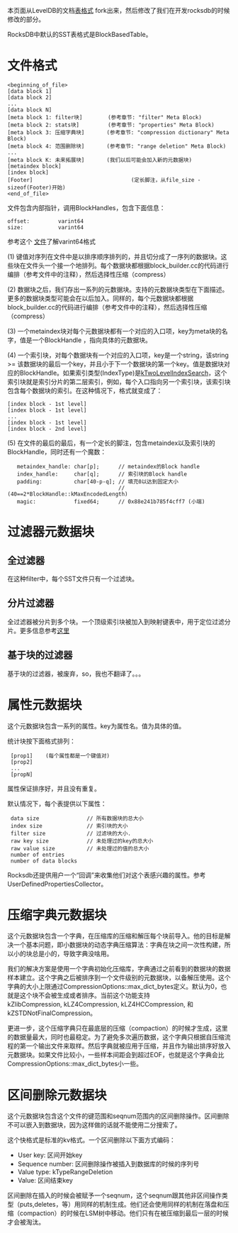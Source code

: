 本页面从LevelDB的文档[表格式](https://github.com/google/leveldb/blob/master/doc/table_format.md) fork出来，然后修改了我们在开发rocksdb的时候修改的部分。

RocksDB中默认的SST表格式是BlockBasedTable。

# 文件格式

```
<beginning_of_file>
[data block 1]
[data block 2]
...
[data block N]
[meta block 1: filter块]        (参考章节: "filter" Meta Block)
[meta block 2: stats块]         (参考章节: "properties" Meta Block)
[meta block 3: 压缩字典块]       (参考章节: "compression dictionary" Meta Block)
[meta block 4: 范围删除块]       (参考章节: "range deletion" Meta Block)
...
[meta block K: 未来拓展块]       (我们以后可能会加入新的元数据块)
[metaindex block]
[index block]
[Footer]                               (定长脚注，从file_size - sizeof(Footer)开始)
<end_of_file>
```

文件包含内部指针，调用BlockHandles，包含下面信息：

```
offset:         varint64
size:           varint64
```

参考这个 [文件](https://developers.google.com/protocol-buffers/docs/encoding#varints)了解varint64格式

(1) 键值对序列在文件中是以排序顺序排列的，并且切分成了一序列的数据块。这些块在文件头一个接一个地排列。每个数据块都根据block_builder.cc的代码进行编排（参考文件中的注释），然后选择性压缩（compress）

(2) 数据块之后，我们存出一系列的元数据块。支持的元数据块类型在下面描述。更多的数据块类型可能会在以后加入。同样的，每个元数据块都根据block_builder.cc的代码进行编排（参考文件中的注释），然后选择性压缩（compress）

(3) 一个metaindex块对每个元数据块都有一个对应的入口项，key为meta块的名字，值是一个BlockHandle
，指向具体的元数据块。

(4) 一个索引块，对每个数据块有一个对应的入口项，key是一个string，该string >= 该数据块的最后一个key，并且小于下一个数据块的第一个key。值是数据块对应的BlockHandle。如果索引类型(IndexType)是[kTwoLevelIndexSearch](https://wanghenshui.github.io/rocksdb-doc-cn/doc/Partitioned-Index-Filters.html)，这个索引块就是索引分片的第二层索引，例如，每个入口指向另一个索引块，该索引块包含每个数据块的索引。在这种情况下，格式就变成了：

```
[index block - 1st level]
[index block - 1st level]
...
[index block - 1st level]
[index block - 2nd level]
```

(5) 在文件的最后的最后，有一个定长的脚注，包含metaindex以及索引块的BlockHandle，同时还有一个魔数：

```
   metaindex_handle: char[p];      // metaindex的Block handle
   index_handle:     char[q];      // 索引块的Block handle
   padding:          char[40-p-q]; // 填充0以达到固定大小
                                   // (40==2*BlockHandle::kMaxEncodedLength)
   magic:            fixed64;      // 0x88e241b785f4cff7 (小端)
```

# 过滤器元数据块

## 全过滤器

在这种filter中，每个SST文件只有一个过滤块。

## 分片过滤器

全过滤器被分片到多个块。一个顶级索引块被加入到映射键表中，用于定位过滤分片。更多信息参考[这里]()

## 基于块的过滤器

基于块的过滤器，被废弃，so，我也不翻译了。。。

# 属性元数据块

这个元数据块包含一系列的属性。key为属性名。值为具体的值。

统计块按下面格式排列：

```
 [prop1]    (每个属性都是一个键值对)
 [prop2]
 ...
 [propN]
```

属性保证排序好，并且没有重复。

默认情况下，每个表提供以下属性：

```
 data size               // 所有数据块的总大小 
 index size              // 索引块的大小
 filter size             // 过滤块的大小.
 raw key size            // 未处理过的key的总大小
 raw value size          // 未处理过的值的总大小
 number of entries
 number of data blocks
```

Rocksdb还提供用户一个“回调”来收集他们对这个表感兴趣的属性。参考UserDefinedPropertiesCollector。

# 压缩字典元数据块

这个元数据块包含一个字典，在压缩库的压缩和解压每个块前导入。他的目标是解决一个基本问题，即小数据块的动态字典压缩算法：字典在块之间一次性构建，所以小的块总是小的，导致字典没啥用。

我们的解决方案是使用一个字典初始化压缩库，字典通过之前看到的数据块的数据样本建立。这个字典之后被排序到一个文件级别的元数据块，以备解压使用。这个字典的大小上限通过CompressionOptions::max_dict_bytes定义。默认为0，也就是这个块不会被生成或者排序。当前这个功能支持kZlibCompression, kLZ4Compression, kLZ4HCCompression, 和kZSTDNotFinalCompression。

更进一步，这个压缩字典只在最底层的压缩（compaction）的时候才生成，这里的数据量最大，同时也最稳定。为了避免多次遍历数据，这个字典只根据自压缩流程的第一个输出文件来取样。然后字典就被应用于压缩，并且作为输出排序好放入元数据块。如果文件比较小，一些样本间距会到超过EOF，也就是这个字典会比CompressionOptions::max_dict_bytes小一些。

# 区间删除元数据块

这个元数据块包含这个文件的键范围和seqnum范围内的区间删除操作。区间删除不可以嵌入到数据块，因为这样做的话就不能使用二分搜索了。

这个快格式是标准的kv格式。一个区间删除以下面方式编码：

-	User key: 区间开始key
-	Sequence number: 区间删除操作被插入到数据库的时候的序列号
-	Value type: kTypeRangeDeletion
-	Value: 区间结束key

区间删除在插入的时候会被赋予一个seqnum，这个seqnum跟其他非区间操作类型（puts,deletes，等）用同样的机制生成。他们还会使用同样的机制在落盘和压缩（compaction）的时候在LSM树中移动。他们只有在被压缩到最后一层的时候才会被淘汰。


